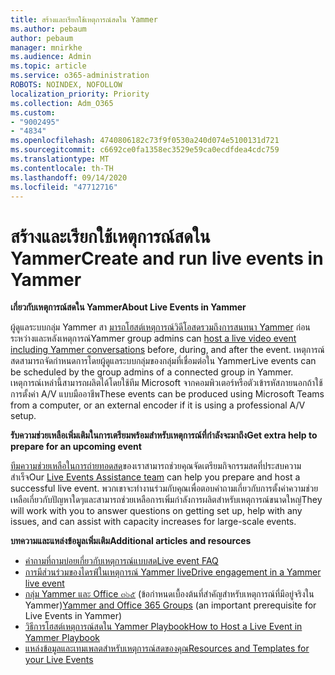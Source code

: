 ```yaml
---
title: สร้างและเรียกใช้เหตุการณ์สดใน Yammer
ms.author: pebaum
author: pebaum
manager: mnirkhe
ms.audience: Admin
ms.topic: article
ms.service: o365-administration
ROBOTS: NOINDEX, NOFOLLOW
localization_priority: Priority
ms.collection: Adm_O365
ms.custom:
- "9002495"
- "4834"
ms.openlocfilehash: 4740806182c73f9f0530a240d074e5100131d721
ms.sourcegitcommit: c6692ce0fa1358ec3529e59ca0ecdfdea4cdc759
ms.translationtype: MT
ms.contentlocale: th-TH
ms.lasthandoff: 09/14/2020
ms.locfileid: "47712716"
---
```

# <a name="create-and-run-live-events-in-yammer"></a><span data-ttu-id="78086-102">สร้างและเรียกใช้เหตุการณ์สดใน Yammer</span><span class="sxs-lookup"><span data-stu-id="78086-102">Create and run live events in Yammer</span></span>

<span data-ttu-id="78086-103">**เกี่ยวกับเหตุการณ์สดใน Yammer**</span><span class="sxs-lookup"><span data-stu-id="78086-103">**About Live Events in Yammer**</span></span>

<span data-ttu-id="78086-104">ผู้ดูแลระบบกลุ่ม Yammer สา [มารถโฮสต์เหตุการณ์วิดีโอสดรวมถึงการสนทนา Yammer](https://docs.microsoft.com/yammer/manage-yammer-groups/yammer-live-events) ก่อนระหว่างและหลังเหตุการณ์</span><span class="sxs-lookup"><span data-stu-id="78086-104">Yammer group admins can [host a live video event including Yammer conversations](https://docs.microsoft.com/yammer/manage-yammer-groups/yammer-live-events) before, during, and after the event.</span></span> <span data-ttu-id="78086-105">เหตุการณ์สดสามารถจัดกำหนดการโดยผู้ดูแลระบบกลุ่มของกลุ่มที่เชื่อมต่อใน Yammer</span><span class="sxs-lookup"><span data-stu-id="78086-105">Live events can be scheduled by the group admins of a connected group in Yammer.</span></span> <span data-ttu-id="78086-106">เหตุการณ์เหล่านี้สามารถผลิตได้โดยใช้ทีม Microsoft จากคอมพิวเตอร์หรือตัวเข้ารหัสภายนอกถ้าใช้การตั้งค่า A/V แบบมืออาชีพ</span><span class="sxs-lookup"><span data-stu-id="78086-106">These events can be produced using Microsoft Teams from a computer, or an external encoder if it is using a professional A/V setup.</span></span>

<span data-ttu-id="78086-107">**รับความช่วยเหลือเพิ่มเติมในการเตรียมพร้อมสำหรับเหตุการณ์ที่กำลังจะมาถึง**</span><span class="sxs-lookup"><span data-stu-id="78086-107">**Get extra help to prepare for an upcoming event**</span></span>

<span data-ttu-id="78086-108">[ทีมความช่วยเหลือในการถ่ายทอดสด](https://aka.ms/AA87gbh)ของเราสามารถช่วยคุณจัดเตรียมกิจกรรมสดที่ประสบความสำเร็จ</span><span class="sxs-lookup"><span data-stu-id="78086-108">Our [Live Events Assistance team](https://aka.ms/AA87gbh) can help you prepare and host a successful live event.</span></span> <span data-ttu-id="78086-109">พวกเขาจะทำงานร่วมกับคุณเพื่อตอบคำถามเกี่ยวกับการตั้งค่าความช่วยเหลือเกี่ยวกับปัญหาใดๆและสามารถช่วยเหลือการเพิ่มกำลังการผลิตสำหรับเหตุการณ์ขนาดใหญ่</span><span class="sxs-lookup"><span data-stu-id="78086-109">They will work with you to answer questions on getting set up, help with any issues, and can assist with capacity increases for large-scale events.</span></span>

<span data-ttu-id="78086-110">**บทความและแหล่งข้อมูลเพิ่มเติม**</span><span class="sxs-lookup"><span data-stu-id="78086-110">**Additional articles and resources**</span></span>

- [<span data-ttu-id="78086-111">คำถามที่ถามบ่อยเกี่ยวกับเหตุการณ์แบบสด</span><span class="sxs-lookup"><span data-stu-id="78086-111">Live event FAQ</span></span>](https://support.office.com/article/43bbd59d-a734-4c8f-923d-6a239d137d34)
- [<span data-ttu-id="78086-112">การมีส่วนร่วมของไดรฟ์ในเหตุการณ์ Yammer live</span><span class="sxs-lookup"><span data-stu-id="78086-112">Drive engagement in a Yammer live event</span></span>](https://support.office.com/article/drive-engagement-in-a-yammer-live-event-c0244ad8-6dcb-419c-add9-2e4a00543412?ui=en-US&rs=en-US&ad=US)
- <span data-ttu-id="78086-113">[กลุ่ม Yammer และ Office ๓๖๕](https://docs.microsoft.com/yammer/manage-yammer-groups/yammer-and-office-365-groups) (ข้อกำหนดเบื้องต้นที่สำคัญสำหรับเหตุการณ์ที่มีอยู่จริงใน Yammer)</span><span class="sxs-lookup"><span data-stu-id="78086-113">[Yammer and Office 365 Groups](https://docs.microsoft.com/yammer/manage-yammer-groups/yammer-and-office-365-groups) (an important prerequisite for Live Events in Yammer)</span></span>
- [<span data-ttu-id="78086-114">วิธีการโฮสต์เหตุการณ์สดใน Yammer Playbook</span><span class="sxs-lookup"><span data-stu-id="78086-114">How to Host a Live Event in Yammer Playbook</span></span>](https://aka.ms/LiveEventsinYammerplaybook)
- [<span data-ttu-id="78086-115">แหล่งข้อมูลและเทมเพลตสำหรับเหตุการณ์สดของคุณ</span><span class="sxs-lookup"><span data-stu-id="78086-115">Resources and Templates for your Live Events</span></span>](https://aka.ms/LiveEventYammerTemplates)
